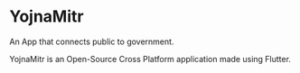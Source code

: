 # YojnaMitr

An App that connects public to government.

YojnaMitr is an Open-Source Cross Platform application made using Flutter.
